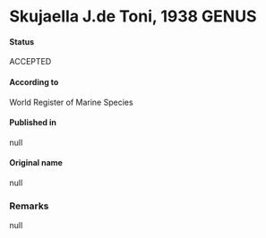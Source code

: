 # Skujaella J.de Toni, 1938 GENUS

#### Status
ACCEPTED

#### According to
World Register of Marine Species

#### Published in
null

#### Original name
null

### Remarks
null